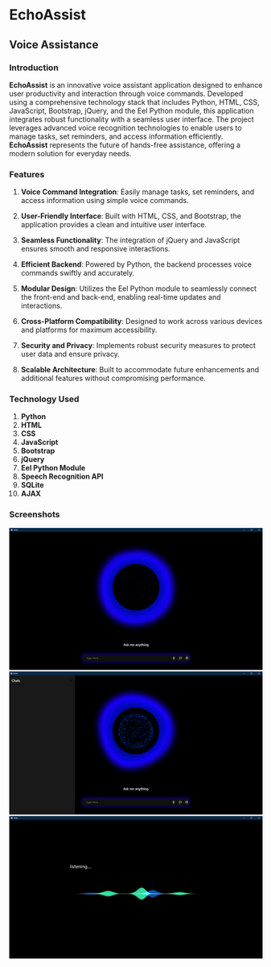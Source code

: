 # EchoAssist
## Voice Assistance

### Introduction
**EchoAssist** is an innovative voice assistant application designed to enhance user productivity and interaction through voice commands. Developed using a comprehensive technology stack that includes Python, HTML, CSS, JavaScript, Bootstrap, jQuery, and the Eel Python module, this application integrates robust functionality with a seamless user interface. The project leverages advanced voice recognition technologies to enable users to manage tasks, set reminders, and access information efficiently. **EchoAssist** represents the future of hands-free assistance, offering a modern solution for everyday needs.

### Features

1. **Voice Command Integration**: Easily manage tasks, set reminders, and access information using simple voice commands.

2. **User-Friendly Interface**: Built with HTML, CSS, and Bootstrap, the application provides a clean and intuitive user interface.

3. **Seamless Functionality**: The integration of jQuery and JavaScript ensures smooth and responsive interactions.

4. **Efficient Backend**: Powered by Python, the backend processes voice commands swiftly and accurately.

5. **Modular Design**: Utilizes the Eel Python module to seamlessly connect the front-end and back-end, enabling real-time updates and interactions.

6. **Cross-Platform Compatibility**: Designed to work across various devices and platforms for maximum accessibility.

7. **Security and Privacy**: Implements robust security measures to protect user data and ensure privacy.

8. **Scalable Architecture**: Built to accommodate future enhancements and additional features without compromising performance.


### Technology Used

1. **Python**
2. **HTML**
3. **CSS**
4. **JavaScript**
5. **Bootstrap**
6. **jQuery**
7. **Eel Python Module**
8. **Speech Recognition API**
9. **SQLite**
10. **AJAX**

### Screenshots

<img src="Output(Screenshots)\Screenshot 1.png" alt="Screenshot 1" >
<br />
<img src="Output(Screenshots)\Screenshot 2.png" alt="Screenshot 2" > 
<br />
<img src="Output(Screenshots)\Screenshot 3.png" alt="Screenshot 3" >
<br />
